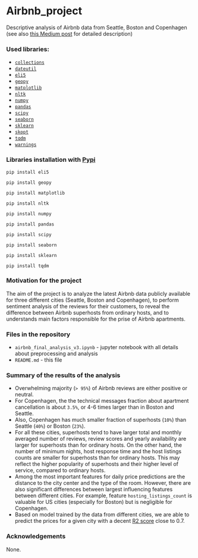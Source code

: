 # Airbnb_project

Descriptive analysis of Airbnb data from Seattle, Boston and Copenhagen (see also [this Medium post](https://medium.com/@dima806/digging-into-airbnb-data-reviews-sentiments-superhosts-and-prices-prediction-part1-6c80ccb26c6a) for detailed description)

### Used libraries:

* [`collections`](https://docs.python.org/3/library/collections.html)
* [`dateutil`](https://dateutil.readthedocs.io/en/stable/)
* [`eli5`](https://pypi.org/project/eli5/)
* [`geopy`](https://pypi.org/project/geopy/)
* [`matplotlib`](https://matplotlib.org/)
* [`nltk`](http://www.nltk.org/)
* [`numpy`](http://www.numpy.org/)
* [`pandas`](https://pandas.pydata.org/)
* [`scipy`](https://www.scipy.org/)
* [`seaborn`](https://seaborn.pydata.org/index.html)
* [`sklearn`](http://scikit-learn.org/stable/index.html)
* [`skopt`](https://scikit-optimize.github.io/)
* [`tqdm`](https://pypi.org/project/tqdm/)
* [`warnings`](https://docs.python.org/3/library/warnings.html)

### Libraries installation with [Pypi](https://pypi.org/)

`pip install eli5`

`pip install geopy`

`pip install matplotlib`

`pip install nltk`

`pip install numpy`

`pip install pandas`

`pip install scipy`

`pip install seaborn`

`pip install sklearn`

`pip install tqdm`

### Motivation for the project
The aim of the project is to analyze the latest Airbnb data publicly available for three different cities (Seattle, Boston and Copenhagen), to perform sentiment analysis of the reviews for their customers, to reveal the difference between Airbnb superhosts from ordinary hosts, and to understands main factors responsible for the prise of Airbnb apartments.

### Files in the repository

* `airbnb_final_analysis_v3.ipynb` - jupyter notebook with all details about preprocessing and analysis
* `README.md` - this file

### Summary of the results of the analysis

* Overwhelming majority (`> 95%`) of Airbnb reviews are either positive or neutral.
* For Copenhagen, the the technical messages fraction about apartment cancellation is about `3.5%`, or 4-6 times larger than in Boston and Seattle.
* Also, Copenhagen has much smaller fraction of superhosts (`10%`) than Seattle (`40%`) or Boston (`23%`).
* For all these cities, superhosts tend to have larger total and monthly averaged number of reviews, review scores and yearly availability are larger for superhosts than for ordinary hosts. On the other hand, the number of minimum nights, host response time and the host listings counts are smaller for superhosts than for ordinary hosts. This may reflect the higher popularity of superhosts and their higher level of service, compared to ordinary hosts.
* Among the most important features for daily price predictions are the distance to the city center and the type of the room. However, there are also significant differences between largest influencing features between different cities. For example, feature `hosting_listings_count` is valuable for US cities (especially for Boston) but is negligible for Copenhagen.
* Based on model trained by the data from different cities, we are able to predict the prices for a given city with a decent [R2 score](http://scikit-learn.org/stable/modules/generated/sklearn.metrics.r2_score.html) close to 0.7.

### Acknowledgements

None.
